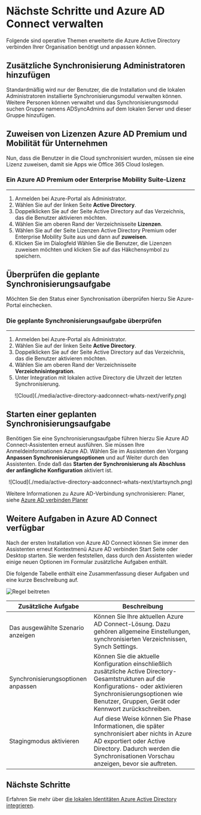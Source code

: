 <properties
    pageTitle="Azure AD Connect: Nächste Schritte und Azure AD Connect verwalten | Microsoft Azure"
    description="Erfahren Sie, wie die Standardkonfiguration und Betriebsaufgaben für Azure AD Connect erweitern."
    services="active-directory"
    documentationCenter=""
    authors="billmath"
    manager="femila"
    editor="curtand"/>

<tags
    ms.service="active-directory"
    ms.workload="identity"
    ms.tgt_pltfrm="na"
    ms.devlang="na"
    ms.topic="article"
    ms.date="08/08/2016"
    ms.author="billmath"/>

# <a name="next-steps-and-how-to-manage-azure-ad-connect"></a>Nächste Schritte und Azure AD Connect verwalten
Folgende sind operative Themen erweiterte die Azure Active Directory verbinden Ihrer Organisation benötigt und anpassen können.  

## <a name="add-additional-sync-administrators"></a>Zusätzliche Synchronisierung Administratoren hinzufügen
Standardmäßig wird nur der Benutzer, die die Installation und die lokalen Administratoren installierte Synchronisierungsmodul verwalten können. Weitere Personen können verwaltet und das Synchronisierungsmodul suchen Gruppe namens ADSyncAdmins auf dem lokalen Server und dieser Gruppe hinzufügen.

## <a name="assigning-licenses-to-azure-ad-premium-and-enterprise-mobility-users"></a>Zuweisen von Lizenzen Azure AD Premium und Mobilität für Unternehmen

Nun, dass die Benutzer in die Cloud synchronisiert wurden, müssen sie eine Lizenz zuweisen, damit sie Apps wie Office 365 Cloud loslegen.

### <a name="to-assign-an-azure-ad-premium-or-enterprise-mobility-suite-license"></a>Ein Azure AD Premium oder Enterprise Mobility Suite-Lizenz
--------------------------------------------------------------------------------
1. Anmelden bei Azure-Portal als Administrator.
2. Wählen Sie auf der linken Seite **Active Directory**.
3. Doppelklicken Sie auf der Seite Active Directory auf das Verzeichnis, das die Benutzer aktivieren möchten.
4. Wählen Sie am oberen Rand der Verzeichnisseite **Lizenzen**.
5. Wählen Sie auf der Seite Lizenzen Active Directory Premium oder Enterprise Mobility Suite aus und dann auf **zuweisen**.
6. Klicken Sie im Dialogfeld Wählen Sie die Benutzer, die Lizenzen zuweisen möchten und klicken Sie auf das Häkchensymbol zu speichern.


## <a name="verifying-the-scheduled-synchronization-task"></a>Überprüfen die geplante Synchronisierungsaufgabe
Möchten Sie den Status einer Synchronisation überprüfen hierzu Sie Azure-Portal einchecken.

### <a name="to-verify-the-scheduled-synchronization-task"></a>Die geplante Synchronisierungsaufgabe überprüfen
--------------------------------------------------------------------------------
1. Anmelden bei Azure-Portal als Administrator.
2. Wählen Sie auf der linken Seite **Active Directory**.
3. Doppelklicken Sie auf der Seite Active Directory auf das Verzeichnis, das die Benutzer aktivieren möchten.
4. Wählen Sie am oberen Rand der Verzeichnisseite **Verzeichnisintegration**.
5. Unter Integration mit lokalen active Directory die Uhrzeit der letzten Synchronisierung.

<center>![Cloud](./media/active-directory-aadconnect-whats-next/verify.png)</center>

## <a name="starting-a-scheduled-synchronization-task"></a>Starten einer geplanten Synchronisierungsaufgabe
Benötigen Sie eine Synchronisierungsaufgabe führen hierzu Sie Azure AD Connect-Assistenten erneut ausführen.  Sie müssen Ihre Anmeldeinformationen Azure AD.  Wählen Sie im Assistenten den Vorgang **Anpassen Synchronisierungsoptionen** und auf Weiter durch den Assistenten. Ende daß das **Starten der Synchronisierung als Abschluss der anfängliche Konfiguration** aktiviert ist.

<center>![Cloud](./media/active-directory-aadconnect-whats-next/startsynch.png)</center>

Weitere Informationen zu Azure AD-Verbindung synchronisieren: Planer, siehe [Azure AD verbinden Planer](active-directory-aadconnectsync-feature-scheduler.md)


## <a name="additional-tasks-available-in-azure-ad-connect"></a>Weitere Aufgaben in Azure AD Connect verfügbar
Nach der ersten Installation von Azure AD Connect können Sie immer den Assistenten erneut Kontextmenü Azure AD verbinden Start Seite oder Desktop starten.  Sie werden feststellen, dass durch den Assistenten wieder einige neuen Optionen im Formular zusätzliche Aufgaben enthält.  

Die folgende Tabelle enthält eine Zusammenfassung dieser Aufgaben und eine kurze Beschreibung auf.

![Regel beitreten](./media/active-directory-aadconnect-whats-next/addtasks.png)


Zusätzliche Aufgabe | Beschreibung
------------- | ------------- |
Das ausgewählte Szenario anzeigen  |Können Sie Ihre aktuellen Azure AD Connect-Lösung.  Dazu gehören allgemeine Einstellungen, synchronisierten Verzeichnissen, Synch Settings.
Synchronisierungsoptionen anpassen | Können Sie die aktuelle Konfiguration einschließlich zusätzliche Active Directory-Gesamtstrukturen auf die Konfigurations- oder aktivieren Synchronisierungsoptionen wie Benutzer, Gruppen, Gerät oder Kennwort zurückschreiben.
Stagingmodus aktivieren |  Auf diese Weise können Sie Phase Informationen, die später synchronisiert aber nichts in Azure AD exportiert oder Active Directory.  Dadurch werden die Synchronisationen Vorschau anzeigen, bevor sie auftreten.

## <a name="next-steps"></a>Nächste Schritte
Erfahren Sie mehr über [die lokalen Identitäten Azure Active Directory integrieren](active-directory-aadconnect.md).
